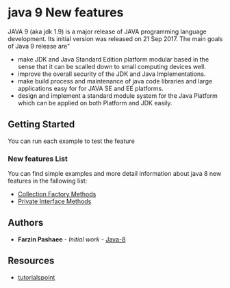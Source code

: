 # java 9 New features 
JAVA 9 (aka jdk 1.9) is a major release of JAVA programming language development. Its initial version was released on 21 Sep 2017.
The main goals of Java 9 release are"
- make JDK and Java Standard Edition platform modular based in the sense that it can be scalled down to small computing devices well.
- improve the overall security of the JDK and Java Implementations.
- make build process and maintenance of java code libraries and large applications easy for for JAVA SE and EE platforms.
- design and implement a standard module system for the Java Platform which can be applied on both Platform and JDK easily.

## Getting Started
You can run each example to test the feature

### New features List
You can find simple examples and more detail information about java 8 new features in the fallowing list: 
- [Collection Factory Methods](https://github.com/farzinpashaee/java-9/tree/master/src/java9/collection)
- [Private Interface Methods](https://github.com/farzinpashaee/java-9/tree/master/src/java9/InterfaceMethods)

## Authors

* **Farzin Pashaee** - *Initial work* - [Java-8](https://github.com/farzinpashaee/java-9)

## Resources
- [tutorialspoint](https://www.tutorialspoint.com/java9/)

